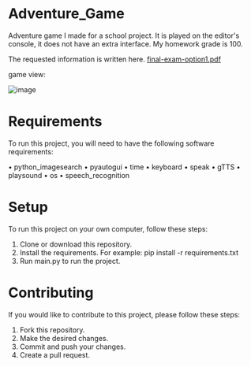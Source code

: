 # Adventure_Game
Adventure game I made for a school project. It is played on the editor's console, it does not have an extra interface.
My homework grade is 100.

The requested information is written here.
[final-exam-option1.pdf](https://github.com/oguzhanakk/Adventure_Game/files/9563890/final-exam-option1.pdf)

game view:

![image](https://user-images.githubusercontent.com/92020160/190092330-589eb8a9-82ed-47c7-b8e0-d98c43c772c8.png)

# Requirements
To run this project, you will need to have the following software requirements:

• python_imagesearch
• pyautogui
• time
• keyboard
• speak
• gTTS
• playsound
• os
• speech_recognition

# Setup
To run this project on your own computer, follow these steps:

1. Clone or download this repository.
2. Install the requirements. For example: pip install -r requirements.txt
3. Run main.py to run the project.

# Contributing
If you would like to contribute to this project, please follow these steps:

1. Fork this repository.
2. Make the desired changes.
3. Commit and push your changes.
4. Create a pull request.
